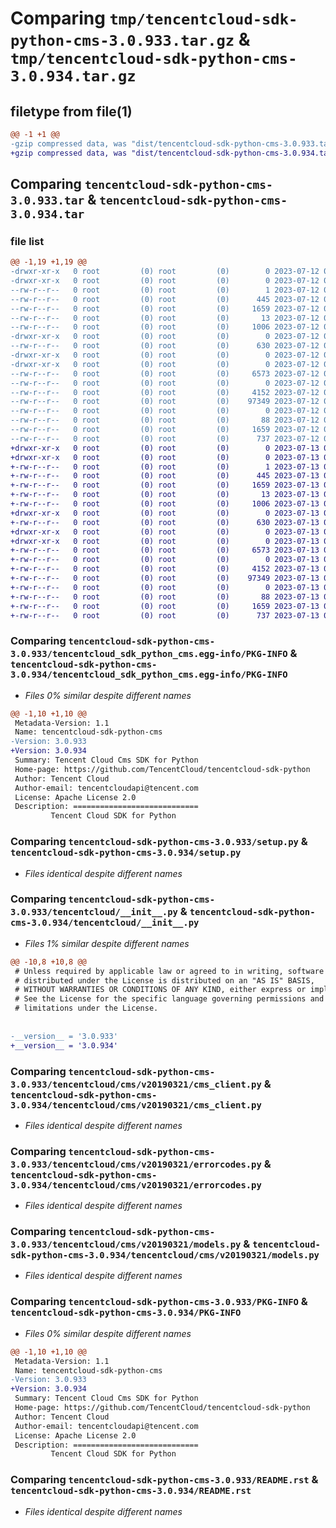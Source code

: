 # Comparing `tmp/tencentcloud-sdk-python-cms-3.0.933.tar.gz` & `tmp/tencentcloud-sdk-python-cms-3.0.934.tar.gz`

## filetype from file(1)

```diff
@@ -1 +1 @@
-gzip compressed data, was "dist/tencentcloud-sdk-python-cms-3.0.933.tar", last modified: Wed Jul 12 00:23:43 2023, max compression
+gzip compressed data, was "dist/tencentcloud-sdk-python-cms-3.0.934.tar", last modified: Thu Jul 13 00:19:11 2023, max compression
```

## Comparing `tencentcloud-sdk-python-cms-3.0.933.tar` & `tencentcloud-sdk-python-cms-3.0.934.tar`

### file list

```diff
@@ -1,19 +1,19 @@
-drwxr-xr-x   0 root         (0) root         (0)        0 2023-07-12 00:23:43.000000 tencentcloud-sdk-python-cms-3.0.933/
-drwxr-xr-x   0 root         (0) root         (0)        0 2023-07-12 00:23:43.000000 tencentcloud-sdk-python-cms-3.0.933/tencentcloud_sdk_python_cms.egg-info/
--rw-r--r--   0 root         (0) root         (0)        1 2023-07-12 00:23:43.000000 tencentcloud-sdk-python-cms-3.0.933/tencentcloud_sdk_python_cms.egg-info/dependency_links.txt
--rw-r--r--   0 root         (0) root         (0)      445 2023-07-12 00:23:43.000000 tencentcloud-sdk-python-cms-3.0.933/tencentcloud_sdk_python_cms.egg-info/SOURCES.txt
--rw-r--r--   0 root         (0) root         (0)     1659 2023-07-12 00:23:43.000000 tencentcloud-sdk-python-cms-3.0.933/tencentcloud_sdk_python_cms.egg-info/PKG-INFO
--rw-r--r--   0 root         (0) root         (0)       13 2023-07-12 00:23:43.000000 tencentcloud-sdk-python-cms-3.0.933/tencentcloud_sdk_python_cms.egg-info/top_level.txt
--rw-r--r--   0 root         (0) root         (0)     1006 2023-07-12 00:23:43.000000 tencentcloud-sdk-python-cms-3.0.933/setup.py
-drwxr-xr-x   0 root         (0) root         (0)        0 2023-07-12 00:23:43.000000 tencentcloud-sdk-python-cms-3.0.933/tencentcloud/
--rw-r--r--   0 root         (0) root         (0)      630 2023-07-12 00:23:43.000000 tencentcloud-sdk-python-cms-3.0.933/tencentcloud/__init__.py
-drwxr-xr-x   0 root         (0) root         (0)        0 2023-07-12 00:23:43.000000 tencentcloud-sdk-python-cms-3.0.933/tencentcloud/cms/
-drwxr-xr-x   0 root         (0) root         (0)        0 2023-07-12 00:23:43.000000 tencentcloud-sdk-python-cms-3.0.933/tencentcloud/cms/v20190321/
--rw-r--r--   0 root         (0) root         (0)     6573 2023-07-12 00:23:43.000000 tencentcloud-sdk-python-cms-3.0.933/tencentcloud/cms/v20190321/cms_client.py
--rw-r--r--   0 root         (0) root         (0)        0 2023-07-12 00:23:43.000000 tencentcloud-sdk-python-cms-3.0.933/tencentcloud/cms/v20190321/__init__.py
--rw-r--r--   0 root         (0) root         (0)     4152 2023-07-12 00:23:43.000000 tencentcloud-sdk-python-cms-3.0.933/tencentcloud/cms/v20190321/errorcodes.py
--rw-r--r--   0 root         (0) root         (0)    97349 2023-07-12 00:23:43.000000 tencentcloud-sdk-python-cms-3.0.933/tencentcloud/cms/v20190321/models.py
--rw-r--r--   0 root         (0) root         (0)        0 2023-07-12 00:23:43.000000 tencentcloud-sdk-python-cms-3.0.933/tencentcloud/cms/__init__.py
--rw-r--r--   0 root         (0) root         (0)       88 2023-07-12 00:23:43.000000 tencentcloud-sdk-python-cms-3.0.933/setup.cfg
--rw-r--r--   0 root         (0) root         (0)     1659 2023-07-12 00:23:43.000000 tencentcloud-sdk-python-cms-3.0.933/PKG-INFO
--rw-r--r--   0 root         (0) root         (0)      737 2023-07-12 00:23:43.000000 tencentcloud-sdk-python-cms-3.0.933/README.rst
+drwxr-xr-x   0 root         (0) root         (0)        0 2023-07-13 00:19:11.000000 tencentcloud-sdk-python-cms-3.0.934/
+drwxr-xr-x   0 root         (0) root         (0)        0 2023-07-13 00:19:11.000000 tencentcloud-sdk-python-cms-3.0.934/tencentcloud_sdk_python_cms.egg-info/
+-rw-r--r--   0 root         (0) root         (0)        1 2023-07-13 00:19:11.000000 tencentcloud-sdk-python-cms-3.0.934/tencentcloud_sdk_python_cms.egg-info/dependency_links.txt
+-rw-r--r--   0 root         (0) root         (0)      445 2023-07-13 00:19:11.000000 tencentcloud-sdk-python-cms-3.0.934/tencentcloud_sdk_python_cms.egg-info/SOURCES.txt
+-rw-r--r--   0 root         (0) root         (0)     1659 2023-07-13 00:19:11.000000 tencentcloud-sdk-python-cms-3.0.934/tencentcloud_sdk_python_cms.egg-info/PKG-INFO
+-rw-r--r--   0 root         (0) root         (0)       13 2023-07-13 00:19:11.000000 tencentcloud-sdk-python-cms-3.0.934/tencentcloud_sdk_python_cms.egg-info/top_level.txt
+-rw-r--r--   0 root         (0) root         (0)     1006 2023-07-13 00:19:11.000000 tencentcloud-sdk-python-cms-3.0.934/setup.py
+drwxr-xr-x   0 root         (0) root         (0)        0 2023-07-13 00:19:11.000000 tencentcloud-sdk-python-cms-3.0.934/tencentcloud/
+-rw-r--r--   0 root         (0) root         (0)      630 2023-07-13 00:19:11.000000 tencentcloud-sdk-python-cms-3.0.934/tencentcloud/__init__.py
+drwxr-xr-x   0 root         (0) root         (0)        0 2023-07-13 00:19:11.000000 tencentcloud-sdk-python-cms-3.0.934/tencentcloud/cms/
+drwxr-xr-x   0 root         (0) root         (0)        0 2023-07-13 00:19:11.000000 tencentcloud-sdk-python-cms-3.0.934/tencentcloud/cms/v20190321/
+-rw-r--r--   0 root         (0) root         (0)     6573 2023-07-13 00:19:11.000000 tencentcloud-sdk-python-cms-3.0.934/tencentcloud/cms/v20190321/cms_client.py
+-rw-r--r--   0 root         (0) root         (0)        0 2023-07-13 00:19:11.000000 tencentcloud-sdk-python-cms-3.0.934/tencentcloud/cms/v20190321/__init__.py
+-rw-r--r--   0 root         (0) root         (0)     4152 2023-07-13 00:19:11.000000 tencentcloud-sdk-python-cms-3.0.934/tencentcloud/cms/v20190321/errorcodes.py
+-rw-r--r--   0 root         (0) root         (0)    97349 2023-07-13 00:19:11.000000 tencentcloud-sdk-python-cms-3.0.934/tencentcloud/cms/v20190321/models.py
+-rw-r--r--   0 root         (0) root         (0)        0 2023-07-13 00:19:11.000000 tencentcloud-sdk-python-cms-3.0.934/tencentcloud/cms/__init__.py
+-rw-r--r--   0 root         (0) root         (0)       88 2023-07-13 00:19:11.000000 tencentcloud-sdk-python-cms-3.0.934/setup.cfg
+-rw-r--r--   0 root         (0) root         (0)     1659 2023-07-13 00:19:11.000000 tencentcloud-sdk-python-cms-3.0.934/PKG-INFO
+-rw-r--r--   0 root         (0) root         (0)      737 2023-07-13 00:19:11.000000 tencentcloud-sdk-python-cms-3.0.934/README.rst
```

### Comparing `tencentcloud-sdk-python-cms-3.0.933/tencentcloud_sdk_python_cms.egg-info/PKG-INFO` & `tencentcloud-sdk-python-cms-3.0.934/tencentcloud_sdk_python_cms.egg-info/PKG-INFO`

 * *Files 0% similar despite different names*

```diff
@@ -1,10 +1,10 @@
 Metadata-Version: 1.1
 Name: tencentcloud-sdk-python-cms
-Version: 3.0.933
+Version: 3.0.934
 Summary: Tencent Cloud Cms SDK for Python
 Home-page: https://github.com/TencentCloud/tencentcloud-sdk-python
 Author: Tencent Cloud
 Author-email: tencentcloudapi@tencent.com
 License: Apache License 2.0
 Description: ============================
         Tencent Cloud SDK for Python
```

### Comparing `tencentcloud-sdk-python-cms-3.0.933/setup.py` & `tencentcloud-sdk-python-cms-3.0.934/setup.py`

 * *Files identical despite different names*

### Comparing `tencentcloud-sdk-python-cms-3.0.933/tencentcloud/__init__.py` & `tencentcloud-sdk-python-cms-3.0.934/tencentcloud/__init__.py`

 * *Files 1% similar despite different names*

```diff
@@ -10,8 +10,8 @@
 # Unless required by applicable law or agreed to in writing, software
 # distributed under the License is distributed on an "AS IS" BASIS,
 # WITHOUT WARRANTIES OR CONDITIONS OF ANY KIND, either express or implied.
 # See the License for the specific language governing permissions and
 # limitations under the License.
 
 
-__version__ = '3.0.933'
+__version__ = '3.0.934'
```

### Comparing `tencentcloud-sdk-python-cms-3.0.933/tencentcloud/cms/v20190321/cms_client.py` & `tencentcloud-sdk-python-cms-3.0.934/tencentcloud/cms/v20190321/cms_client.py`

 * *Files identical despite different names*

### Comparing `tencentcloud-sdk-python-cms-3.0.933/tencentcloud/cms/v20190321/errorcodes.py` & `tencentcloud-sdk-python-cms-3.0.934/tencentcloud/cms/v20190321/errorcodes.py`

 * *Files identical despite different names*

### Comparing `tencentcloud-sdk-python-cms-3.0.933/tencentcloud/cms/v20190321/models.py` & `tencentcloud-sdk-python-cms-3.0.934/tencentcloud/cms/v20190321/models.py`

 * *Files identical despite different names*

### Comparing `tencentcloud-sdk-python-cms-3.0.933/PKG-INFO` & `tencentcloud-sdk-python-cms-3.0.934/PKG-INFO`

 * *Files 0% similar despite different names*

```diff
@@ -1,10 +1,10 @@
 Metadata-Version: 1.1
 Name: tencentcloud-sdk-python-cms
-Version: 3.0.933
+Version: 3.0.934
 Summary: Tencent Cloud Cms SDK for Python
 Home-page: https://github.com/TencentCloud/tencentcloud-sdk-python
 Author: Tencent Cloud
 Author-email: tencentcloudapi@tencent.com
 License: Apache License 2.0
 Description: ============================
         Tencent Cloud SDK for Python
```

### Comparing `tencentcloud-sdk-python-cms-3.0.933/README.rst` & `tencentcloud-sdk-python-cms-3.0.934/README.rst`

 * *Files identical despite different names*

